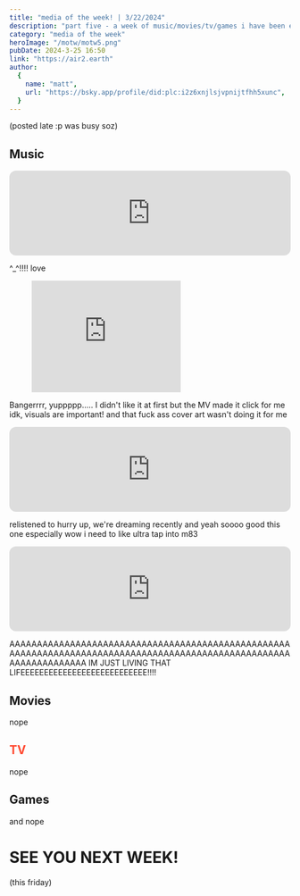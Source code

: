 ```yaml
---
title: "media of the week! | 3/22/2024"
description: "part five - a week of music/movies/tv/games i have been enjoying throughout the past week!"
category: "media of the week"
heroImage: "/motw/motw5.png"
pubDate: 2024-3-25 16:50
link: "https://air2.earth"
author:
  {
    name: "matt",
    url: "https://bsky.app/profile/did:plc:i2z6xnjlsjvpnijtfhh5xunc",
  }
---
```


(posted late :p was busy soz)

## <span class="npf_color_ross">Music</span>

<iframe style="border-radius:12px" src="https://open.spotify.com/embed/track/2lW7HEUtOcNQZxDv71Cq05?utm_source=generator" width="100%" height="152" frameBorder="0" allowfullscreen="" allow="autoplay; clipboard-write; encrypted-media; fullscreen; picture-in-picture" loading="lazy"></iframe>

^\_^!!!! love

<figure class="tmblr-full tmblr-embed" data-provider="youtube" data-url="https://www.youtube.com/watch?v=CzJbz9qSsd0&amp;pp=ygUbY2hlZXJsZWFkZXIgcG9ydGVyIHJvYmluc29u" data-orig-width="267" data-orig-height="200"><iframe width="267" height="200" id="youtube_iframe" src="https://www.youtube.com/embed/CzJbz9qSsd0?feature=oembed&amp;enablejsapi=1&amp;origin=https://safe.txmblr.com&amp;wmode=opaque" frameborder="0" allow="accelerometer; autoplay; clipboard-write; encrypted-media; gyroscope; picture-in-picture; web-share" allowfullscreen="" title="Porter Robinson - Cheerleader (Official Music Video)"></iframe></figure>

Bangerrrr, yuppppp..... I didn't like it at first but the MV made it click for me idk, visuals are important! and that fuck ass cover art wasn't doing it for me

<iframe style="border-radius:12px" src="https://open.spotify.com/embed/track/7zZkPiqHnL7icGGb4Almf6?utm_source=generator" width="100%" height="152" frameBorder="0" allowfullscreen="" allow="autoplay; clipboard-write; encrypted-media; fullscreen; picture-in-picture" loading="lazy"></iframe>

relistened to hurry up, we're dreaming recently and yeah soooo good this one especially wow i need to like ultra tap into m83

<iframe style="border-radius:12px" src="https://open.spotify.com/embed/track/1EycQzSpakKNsHgMbTMMKo?utm_source=generator" width="100%" height="152" frameBorder="0" allowfullscreen="" allow="autoplay; clipboard-write; encrypted-media; fullscreen; picture-in-picture" loading="lazy"></iframe>

AAAAAAAAAAAAAAAAAAAAAAAAAAAAAAAAAAAAAAAAAAAAAAAAAAAAAAAAAAAAAAAAAAAAAAAAAAAAAAAAAAAAAAAAAAAAAAAAAAAAAAAAAAAAAAAAAAAA IM JUST LIVING THAT LIFEEEEEEEEEEEEEEEEEEEEEEEEEEE!!!!

## <span class="npf_color_chandler">Movies</span>

nope

## <span style="color: #ff4930">TV</span>

nope

## <span class="npf_color_monica">Games</span>

and nope

# <span class="npf_color_rachel">SEE YOU NEXT WEEK!</span>

(this friday)
